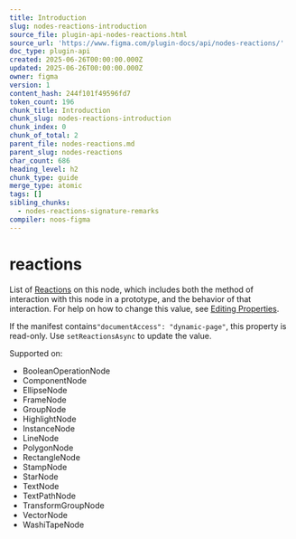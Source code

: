 ```yaml
---
title: Introduction
slug: nodes-reactions-introduction
source_file: plugin-api-nodes-reactions.html
source_url: 'https://www.figma.com/plugin-docs/api/nodes-reactions/'
doc_type: plugin-api
created: 2025-06-26T00:00:00.000Z
updated: 2025-06-26T00:00:00.000Z
owner: figma
version: 1
content_hash: 244f101f49596fd7
token_count: 196
chunk_title: Introduction
chunk_slug: nodes-reactions-introduction
chunk_index: 0
chunk_of_total: 2
parent_file: nodes-reactions.md
parent_slug: nodes-reactions
char_count: 686
heading_level: h2
chunk_type: guide
merge_type: atomic
tags: []
sibling_chunks:
  - nodes-reactions-signature-remarks
compiler: noos-figma
---
```


# reactions

List of [Reactions](/plugin-docs/api/Reaction/) on this node, which includes both the method of interaction with this node in a prototype, and the behavior of that interaction. For help on how to change this value, see [Editing Properties](/plugin-docs/editing-properties/).

If the manifest contains`"documentAccess": "dynamic-page"`, this property is read-only. Use `setReactionsAsync` to update the value.

 Supported on:

- BooleanOperationNode
- ComponentNode
- EllipseNode
- FrameNode
- GroupNode
- HighlightNode
- InstanceNode
- LineNode
- PolygonNode
- RectangleNode
- StampNode
- StarNode
- TextNode
- TextPathNode
- TransformGroupNode
- VectorNode
- WashiTapeNode
